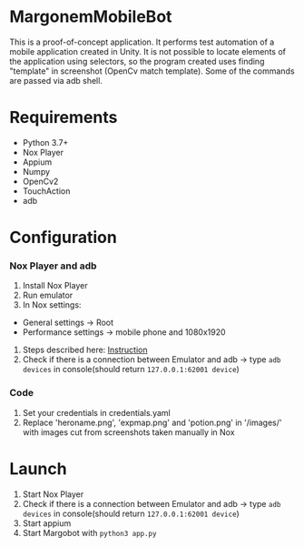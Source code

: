 # MargonemMobileBot
This is a proof-of-concept application. It performs test automation of a mobile application created in Unity. 
It is not possible to locate elements of the application using selectors, so the program created uses finding "template" in screenshot (OpenCv match template). Some of the commands are passed via adb shell. 

# Requirements
  * Python 3.7+
  * Nox Player 
  * Appium
  * Numpy
  * OpenCv2
  * TouchAction
  * adb

# Configuration

### Nox Player and adb
1. Install Nox Player
1. Run emulator
1. In Nox settings:
* General settings -> Root
* Performance settings -> mobile phone and 1080x1920
1. Steps described here: [Instruction](https://www.bignox.com/blog/how-to-connect-android-studio-with-nox-app-player-for-android-development-and-debug/)
1. Check if there is a connection between Emulator and adb -> type `adb devices` in console(should return `127.0.0.1:62001 device`)

### Code 
1. Set your credentials in credentials.yaml
1. Replace 'heroname.png', 'expmap.png' and 'potion.png' in '/images/' with images cut from screenshots taken manually in Nox


# Launch
1. Start Nox Player
1. Check if there is a connection between Emulator and adb -> type `adb devices` in console(should return `127.0.0.1:62001 device`)
1. Start appium
1. Start Margobot with `python3 app.py`
